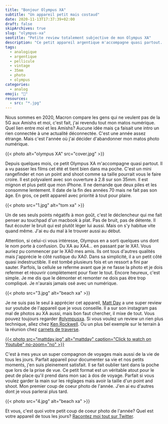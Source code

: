 ```yaml
---
title: "Bonjour Olympus XA"
subtitle: "Un appareil petit mais costaud"
date: 2020-11-13T17:37:39+02:00
draft: false
skipArchives: true
slug: "olympus-xa"
seotitle: "Petite review totalement subjective de mon Olympus XA"
description: "Ce petit appareil argentique m'accompagne quasi partout. C'est un mini rangefinder et non un point and shoot comme sa taille pourrait vous le faire croire. Il est polyvalent avec son ouverture à 2.8 sur son 35mm. Il est mignon et plus petit que mon iPhone."
tags:
  - analogique
  - argentique
  - pellicule
  - vintage
  - 35mm
  - photo
  - olympus
categories:
  - analog
emoji: "📸"
resources:
  - src: "*.jpg"
---
```


Nous sommes en 2020, Macron compare les gens qui ne veulent pas de la 5G aux Amishs et moi, c'est fait, j'ai revendu tout mon matos numérique. Quel lien entre moi et les Amishs? Aucune idée mais ça faisait une intro un rien connectée à une actualité déconnectée. C'est une année assez étrange. Mais c'est l'année où j'ai décider d'abandonner mon matos photo numérique.

{{< photo alt="olympus XA" src="cover.jpg" >}}

Depuis quelques mois, ce petit Olympus XA m'accompagne quasi partout. Il a vu passer les films cet été et tient bien dans ma poche. C'est un mini rangefinder et non un point and shoot comme sa taille pourrait vous le faire croire. Il est polyvalent avec son ouverture à 2.8 sur son 35mm. Il est mignon et plus petit que mon iPhone. Il ne demande que deux piles et les consomme lentement. Il date de la fin des années 70 mais ne fait pas son âge. En gros, ce petit appareil avec priorité à tout pour plaire.

{{< photo src="1.jpg" alt="tom xa" >}}

Un de ses seuls points négatifs à mon goût, c'est le déclencheur qui me fait penser au touchpad d'un macbook à plat. Pas de bruit, pas de détente. Il faut écouter le bruit qui est plutôt léger lui aussi. Mais on s'y habitue vite quand même. J'ai eu du mal à le trouver aussi au début.

Attention, si celui-ci vous intéresse, Olympus en a sorti quelques uns dont le nom porte à confusion. Du XA au XA4... en passant par le XA1. Vous auriez pu commencer par le XA0 mes amis. Ils ont tous d'autres qualités mais j'apprécie le côté rustique du XA*0*. Dans sa simplicité, il a un petit côté quasi indestructible. Il est tombé plusieurs fois et un ressort a fini par sauter. Parfois, la cellule se referme avant que je ne fasse la photo et je dois refermer et réouvrir complètement pour fixer le tout. Encore heureux, c'est simple. Je me dis que le démonter et remonter ne dois pas être trop compliqué. Je n'aurais jamais osé avec un numérique.

{{< photo src="3.jpg" alt="beach xa" >}}


Je ne suis pas le seul à apprécier cet appareil, [Matt Day](https://www.mattdayphoto.com) a une super review sur youtube de l'appareil que je vous conseille. Il a sur son instagram pas mal de photos au XA aussi, mais bon faut chercher, il mixe de tout. Vous pouvez toujours regarder [#olympusxa](https://www.instagram.com/explore/tags/olympusxa/). Si vous voulez un review un rien plus technique, allez chez [Ken Rockwell](https://www.kenrockwell.com/olympus/xa.htm). Ou un plus bel exemple sur le terrain à la réunion chez [carnets de traverse](https://www.carnets-de-traverse.com/blog/photos-de-voyage-olympus-xa-la-reunion).

<a href="https://youtu.be/w2-jlXUzEco">
{{< photo src="mattday.jpg" alt="mattday" caption="Click to watch on Youtube" no-zoom="no" >}}
</a>

C'est à mes yeux un super compagnon de voyages mais aussi de la vie de tous les jours. Parfait appareil pour documenter sa vie et nos petits moments, j'en suis pleinement satisfait. Il se fait oublier tant dans la poche que lors de la prise de vue. Ce petit format est un véritable atout pour le peut de place qu'il prend dans mon sac à dos de voyage. Parfait si vous voulez garder la main sur les réglages mais avoir la taille d'un point and shoot. Mon premier coup de coeur photo de l'année. J'en ai eu d'autres dont je vous parlerai plus tard.

{{< photo src="4.jpg" alt="beach xa" >}}

Et vous, c'est quoi votre petit coup de coeur photo de l'année? Quel est votre appareil de tous les jours? [Racontez moi tout sur Twitter](https://twitter.com/bonjouryannick).
